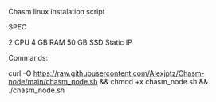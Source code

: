 Chasm linux instalation script

SPEC

2 CPU
4 GB RAM
50 GB SSD
Static IP

Commands:

curl -O https://raw.githubusercontent.com/Alexjptz/Chasm-node/main/chasm_node.sh && chmod +x chasm_node.sh && ./chasm_node.sh
